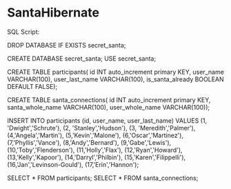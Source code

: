 # SantaHibernate



SQL Script: 

DROP DATABASE IF EXISTS secret_santa;

CREATE DATABASE secret_santa;
USE secret_santa;

CREATE TABLE participants(
id INT auto_increment primary KEY,
user_name VARCHAR(100),
user_last_name VARCHAR(100),
is_santa_already BOOLEAN DEFAULT FALSE);

CREATE TABLE santa_connections(
id INT auto_increment primary KEY,
santa_whole_name VARCHAR(100),
user_whole_name VARCHAR(100));

INSERT INTO participants (id, user_name, user_last_name) 
VALUES 	(1, 'Dwight','Schrute'), 
		(2, 'Stanley','Hudson'), 
        (3, 'Meredith','Palmer'),
        (4,'Angela','Martin'),
        (5,'Kevin','Malone'),
        (6,'Oscar','Martinez'),
        (7,'Phyllis','Vance'),
        (8,'Andy','Bernard'),
        (9,'Gabe','Lewis'),
        (10,'Toby','Flenderson'),
        (11,'Holly','Flax'),
        (12,'Ryan','Howard'),
        (13,'Kelly','Kapoor'),
        (14,'Darryl','Philbin'),
        (15,'Karen','Filippelli'),
        (16,'Jan','Levinson-Gould'),
        (17,'Erin','Hannon');
        
SELECT * FROM participants;
SELECT * FROM santa_connections;
